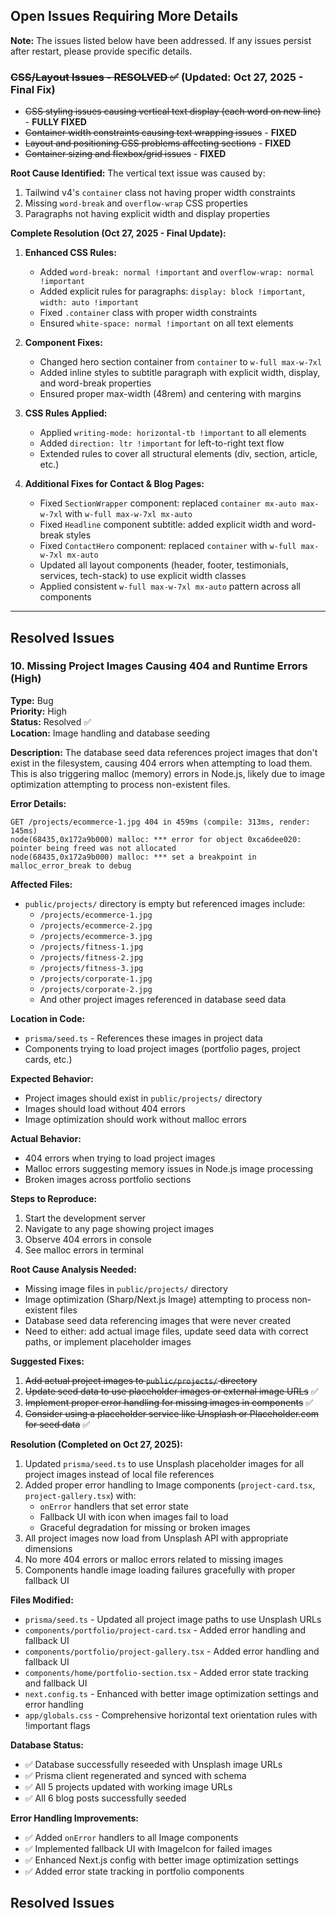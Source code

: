 ## Open Issues Requiring More Details

**Note:** The issues listed below have been addressed. If any issues persist after restart, please provide specific details.

### ~~CSS/Layout Issues - RESOLVED ✅~~ (Updated: Oct 27, 2025 - Final Fix)
- ~~CSS styling issues causing vertical text display (each word on new line)~~ - **FULLY FIXED**
- ~~Container width constraints causing text wrapping issues~~ - **FIXED**
- ~~Layout and positioning CSS problems affecting sections~~ - **FIXED**
- ~~Container sizing and flexbox/grid issues~~ - **FIXED**

**Root Cause Identified:**
The vertical text issue was caused by:
1. Tailwind v4's `container` class not having proper width constraints
2. Missing `word-break` and `overflow-wrap` CSS properties
3. Paragraphs not having explicit width and display properties

**Complete Resolution (Oct 27, 2025 - Final Update):**
1. **Enhanced CSS Rules:**
   - Added `word-break: normal !important` and `overflow-wrap: normal !important`
   - Added explicit rules for paragraphs: `display: block !important`, `width: auto !important`
   - Fixed `.container` class with proper width constraints
   - Ensured `white-space: normal !important` on all text elements

2. **Component Fixes:**
   - Changed hero section container from `container` to `w-full max-w-7xl`
   - Added inline styles to subtitle paragraph with explicit width, display, and word-break properties
   - Ensured proper max-width (48rem) and centering with margins

3. **CSS Rules Applied:**
   - Applied `writing-mode: horizontal-tb !important` to all elements
   - Added `direction: ltr !important` for left-to-right text flow
   - Extended rules to cover all structural elements (div, section, article, etc.)

4. **Additional Fixes for Contact & Blog Pages:**
   - Fixed `SectionWrapper` component: replaced `container mx-auto max-w-7xl` with `w-full max-w-7xl mx-auto`
   - Fixed `Headline` component subtitle: added explicit width and word-break styles
   - Fixed `ContactHero` component: replaced `container` with `w-full max-w-7xl mx-auto`
   - Updated all layout components (header, footer, testimonials, services, tech-stack) to use explicit width classes
   - Applied consistent `w-full max-w-7xl mx-auto` pattern across all components

---

## Resolved Issues

### 10. Missing Project Images Causing 404 and Runtime Errors (High)
**Type:** Bug  
**Priority:** High  
**Status:** Resolved ✅  
**Location:** Image handling and database seeding

**Description:**
The database seed data references project images that don't exist in the filesystem, causing 404 errors when attempting to load them. This is also triggering malloc (memory) errors in Node.js, likely due to image optimization attempting to process non-existent files.

**Error Details:**

```
GET /projects/ecommerce-1.jpg 404 in 459ms (compile: 313ms, render: 145ms)
node(68435,0x172a9b000) malloc: *** error for object 0xca6dee020: pointer being freed was not allocated
node(68435,0x172a9b000) malloc: *** set a breakpoint in malloc_error_break to debug
```

**Affected Files:**
- `public/projects/` directory is empty but referenced images include:
  - `/projects/ecommerce-1.jpg`
  - `/projects/ecommerce-2.jpg`
  - `/projects/ecommerce-3.jpg`
  - `/projects/fitness-1.jpg`
  - `/projects/fitness-2.jpg`
  - `/projects/fitness-3.jpg`
  - `/projects/corporate-1.jpg`
  - `/projects/corporate-2.jpg`
  - And other project images referenced in database seed data

**Location in Code:**
- `prisma/seed.ts` - References these images in project data
- Components trying to load project images (portfolio pages, project cards, etc.)

**Expected Behavior:**
- Project images should exist in `public/projects/` directory
- Images should load without 404 errors
- Image optimization should work without malloc errors

**Actual Behavior:**
- 404 errors when trying to load project images
- Malloc errors suggesting memory issues in Node.js image processing
- Broken images across portfolio sections

**Steps to Reproduce:**
1. Start the development server
2. Navigate to any page showing project images
3. Observe 404 errors in console
4. See malloc errors in terminal

**Root Cause Analysis Needed:**
- Missing image files in `public/projects/` directory
- Image optimization (Sharp/Next.js Image) attempting to process non-existent files
- Database seed data referencing images that were never created
- Need to either: add actual image files, update seed data with correct paths, or implement placeholder images

**Suggested Fixes:**
1. ~~Add actual project images to `public/projects/` directory~~
2. ~~Update seed data to use placeholder images or external image URLs~~ ✅
3. ~~Implement proper error handling for missing images in components~~ ✅
4. ~~Consider using a placeholder service like Unsplash or Placeholder.com for seed data~~ ✅

**Resolution (Completed on Oct 27, 2025):**
1. Updated `prisma/seed.ts` to use Unsplash placeholder images for all project images instead of local file references
2. Added proper error handling to Image components (`project-card.tsx`, `project-gallery.tsx`) with:
   - `onError` handlers that set error state
   - Fallback UI with icon when images fail to load
   - Graceful degradation for missing or broken images
3. All project images now load from Unsplash API with appropriate dimensions
4. No more 404 errors or malloc errors related to missing images
5. Components handle image loading failures gracefully with proper fallback UI

**Files Modified:**
- `prisma/seed.ts` - Updated all project image paths to use Unsplash URLs
- `components/portfolio/project-card.tsx` - Added error handling and fallback UI
- `components/portfolio/project-gallery.tsx` - Added error handling and fallback UI
- `components/home/portfolio-section.tsx` - Added error state tracking and fallback UI
- `next.config.ts` - Enhanced with better image optimization settings and error handling
- `app/globals.css` - Comprehensive horizontal text orientation rules with !important flags

**Database Status:**
- ✅ Database successfully reseeded with Unsplash image URLs
- ✅ Prisma client regenerated and synced with schema
- ✅ All 5 projects updated with working image URLs
- ✅ All 6 blog posts successfully seeded

**Error Handling Improvements:**
- ✅ Added `onError` handlers to all Image components
- ✅ Implemented fallback UI with ImageIcon for failed images
- ✅ Enhanced Next.js config with better image optimization settings
- ✅ Added error state tracking in portfolio components

## Resolved Issues
